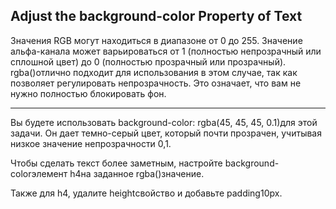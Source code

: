 ## Adjust the background-color Property of Text ##

<p>
Значения RGB могут находиться в диапазоне от 0 до 255. Значение альфа-канала может варьироваться от 1 (полностью непрозрачный или сплошной цвет) до 0 (полностью прозрачный или прозрачный). rgba()отлично подходит для использования в этом случае, так как позволяет регулировать непрозрачность. Это означает, что вам не нужно полностью блокировать фон.


<HR>
<p>
Вы будете использовать background-color: rgba(45, 45, 45, 0.1)для этой задачи. Он дает темно-серый цвет, который почти прозрачен, учитывая низкое значение непрозрачности 0,1.

Чтобы сделать текст более заметным, настройте background-colorэлемент h4на заданное rgba()значение.

Также для h4, удалите heightсвойство и добавьте padding10px.



